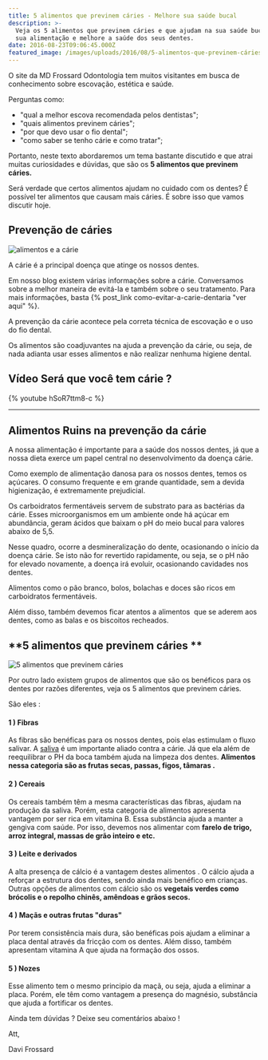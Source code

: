 ```yaml
---
title: 5 alimentos que previnem cáries - Melhore sua saúde bucal
description: >-
  Veja os 5 alimentos que previnem cáries e que ajudam na sua saúde bucal. Mude
  sua alimentação e melhore a saúde dos seus dentes. 
date: 2016-08-23T09:06:45.000Z
featured_image: /images/uploads/2016/08/5-alimentos-que-previnem-cáries.jpg
---
```

O site da MD Frossard Odontologia tem muitos visitantes em busca de conhecimento sobre escovação, estética e saúde. 

Perguntas como: 

* "qual a melhor escova recomendada pelos dentistas"; 
* "quais alimentos previnem cáries"; 
* "por que devo usar o fio dental"; 
* "como saber se tenho cárie e como tratar";

Portanto, neste texto abordaremos um tema bastante discutido e que atrai muitas curiosidades e dúvidas, que são os **5 alimentos que previnem cáries.** 

Será verdade que certos alimentos ajudam no cuidado com os dentes? É possível ter alimentos que causam mais cáries. É sobre isso que vamos discutir hoje.

## **Prevenção de cáries**

![alimentos e a cárie](/images/uploads/2016/08/alimentos-e-a-cárie.jpg) 

A cárie é a principal doença que atinge os nossos dentes. 

Em nosso blog existem várias informações sobre a cárie. Conversamos sobre a melhor maneira de evitá-la e também sobre o seu tratamento. Para mais informações, basta {% post_link como-evitar-a-carie-dentaria "ver aqui" %}. 

A prevenção da cárie acontece pela correta técnica de escovação e o uso do fio dental. 

Os alimentos são coadjuvantes na ajuda a prevenção da cárie, ou seja, de nada adianta usar esses alimentos e não realizar nenhuma higiene dental.

**Vídeo Será que você tem cárie ?**
---
{% youtube hSoR7ttm8-c %}

---

## **Alimentos Ruins na prevenção da cárie**

A nossa alimentação é importante para a saúde dos nossos dentes, já que a nossa dieta exerce um papel central no desenvolvimento da doença cárie. 

Como exemplo de alimentação danosa para os nossos dentes, temos os açúcares. O consumo frequente e em grande quantidade, sem a devida higienização, é extremamente prejudicial. 

Os carboidratos fermentáveis servem de substrato para as bactérias da cárie. Esses microorganismos em um ambiente onde há açúcar em abundância, geram ácidos que baixam o pH do meio bucal para valores abaixo de 5,5. 

Nesse quadro, ocorre a desmineralização do dente, ocasionando o início da doença cárie. Se isto não for revertido rapidamente, ou seja, se o pH não for elevado novamente, a doença irá evoluir, ocasionando cavidades nos dentes. 

Alimentos como o pão branco, bolos, bolachas e doces são ricos em carboidratos fermentáveis. 

Além disso, também devemos ficar atentos a alimentos  que se aderem aos dentes, como as balas e os biscoitos recheados.

## **5 alimentos que previnem cáries **

![5 alimentos que previnem cáries](/images/uploads/2016/08/5-alimentos-que-previnem-cárie.jpg) 

Por outro lado existem grupos de alimentos que são os benéficos para os dentes por razões diferentes, veja os 5 alimentos que previnem cáries. 

São eles :

#### 1 ) Fibras 

As fibras são benéficas para os nossos dentes, pois elas estimulam o fluxo salivar. A [saliva](https://pt.wikipedia.org/wiki/Saliva) é um importante aliado contra a cárie. Já que ela além de reequilibrar o PH da boca também ajuda na limpeza dos dentes. **Alimentos nessa categoria são as frutas secas, passas, figos, tâmaras .**

#### 2 ) Cereais 

Os cereais também têm a mesma características das fibras, ajudam na produção da saliva. Porém, esta categoria de alimentos apresenta vantagem por ser rica em vitamina B. Essa substância ajuda a manter a gengiva com saúde. Por isso, devemos nos alimentar com **farelo de trigo, arroz integral, massas de grão inteiro e etc.**

#### 3 ) Leite e derivados

A alta presença de cálcio é a vantagem destes alimentos . O cálcio ajuda a reforçar a estrutura dos dentes, sendo ainda mais benéfico em crianças. Outras opções de alimentos com cálcio são os **vegetais verdes como brócolis e o repolho chinês, amêndoas e grãos secos.**

#### 4 ) Maçãs e outras frutas "duras" 

Por terem consistência mais dura, são benéficas pois ajudam a eliminar a placa dental através da fricção com os dentes. Além disso, também apresentam vitamina A que ajuda na formação dos ossos.

#### 5 ) Nozes

Esse alimento tem o mesmo principio da maçã, ou seja, ajuda a eliminar a placa. Porém, ele têm como vantagem a presença do magnésio, substância que ajuda a fortificar os dentes.

Ainda tem dúvidas ? Deixe seu comentários abaixo !

Att, 

Davi Frossard
